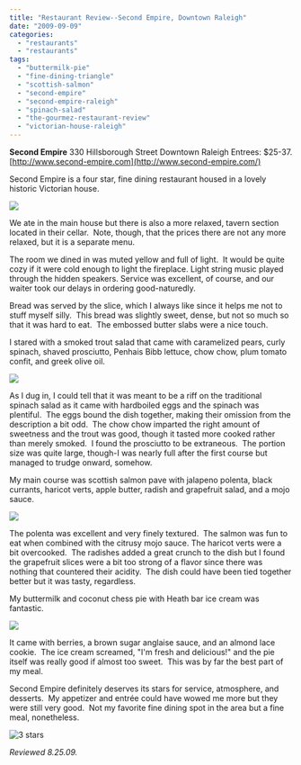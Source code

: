 ```yaml
---
title: "Restaurant Review--Second Empire, Downtown Raleigh"
date: "2009-09-09"
categories:
  - "restaurants"
  - "restaurants"
tags:
  - "buttermilk-pie"
  - "fine-dining-triangle"
  - "scottish-salmon"
  - "second-empire"
  - "second-empire-raleigh"
  - "spinach-salad"
  - "the-gourmez-restaurant-review"
  - "victorian-house-raleigh"
---
```


**Second Empire** 330 Hillsborough Street Downtown Raleigh Entrees: $25-37. [http://www.second-empire.com](http://www.second-empire.com/)

Second Empire is a four star, fine dining restaurant housed in a lovely historic Victorian house.

![](http://www.thegourmez.com/gourmez/photos/secondempire.jpg)

We ate in the main house but there is also a more relaxed, tavern section located in their cellar.  Note, though, that the prices there are not any more relaxed, but it is a separate menu.

The room we dined in was muted yellow and full of light.  It would be quite cozy if it were cold enough to light the fireplace. Light string music played through the hidden speakers. Service was excellent, of course, and our waiter took our delays in ordering good-naturedly.

Bread was served by the slice, which I always like since it helps me not to stuff myself silly.  This bread was slightly sweet, dense, but not so much so that it was hard to eat.  The embossed butter slabs were a nice touch.

I stared with a smoked trout salad that came with caramelized pears, curly spinach, shaved prosciutto, Penhais Bibb lettuce, chow chow, plum tomato confit, and greek olive oil.

![](http://www.thegourmez.com/gourmez/photos/troutsalad.jpg)

As I dug in, I could tell that it was meant to be a riff on the traditional spinach salad as it came with hardboiled eggs and the spinach was plentiful.  The eggs bound the dish together, making their omission from the description a bit odd.  The chow chow imparted the right amount of sweetness and the trout was good, though it tasted more cooked rather than merely smoked.  I found the prosciutto to be extraneous.  The portion size was quite large, though-I was nearly full after the first course but managed to trudge onward, somehow.

My main course was scottish salmon pave with jalapeno polenta, black currants, haricot verts, apple butter, radish and grapefruit salad, and a mojo sauce.

![](http://www.thegourmez.com/gourmez/photos/scottishsalmon.jpg)

The polenta was excellent and very finely textured.  The salmon was fun to eat when combined with the citrusy mojo sauce. The haricot verts were a bit overcooked.  The radishes added a great crunch to the dish but I found the grapefruit slices were a bit too strong of a flavor since there was nothing that countered their acidity.  The dish could have been tied together better but it was tasty, regardless.

My buttermilk and coconut chess pie with Heath bar ice cream was fantastic.

![](http://www.thegourmez.com/gourmez/photos/buttermilkpie.jpg)

It came with berries, a brown sugar anglaise sauce, and an almond lace cookie.  The ice cream screamed, "I'm fresh and delicious!" and the pie itself was really good if almost too sweet.  This was by far the best part of my meal.

Second Empire definitely deserves its stars for service, atmosphere, and desserts.  My appetizer and entrée could have wowed me more but they were still very good.  Not my favorite fine dining spot in the area but a fine meal, nonetheless.




<div class="caption">

![3 stars](http://s3.amazonaws.com/thegourmez-wpmedia/2009/02/rating_avocado1.gif "rating_avocado1")</div>


_Reviewed 8.25.09._
